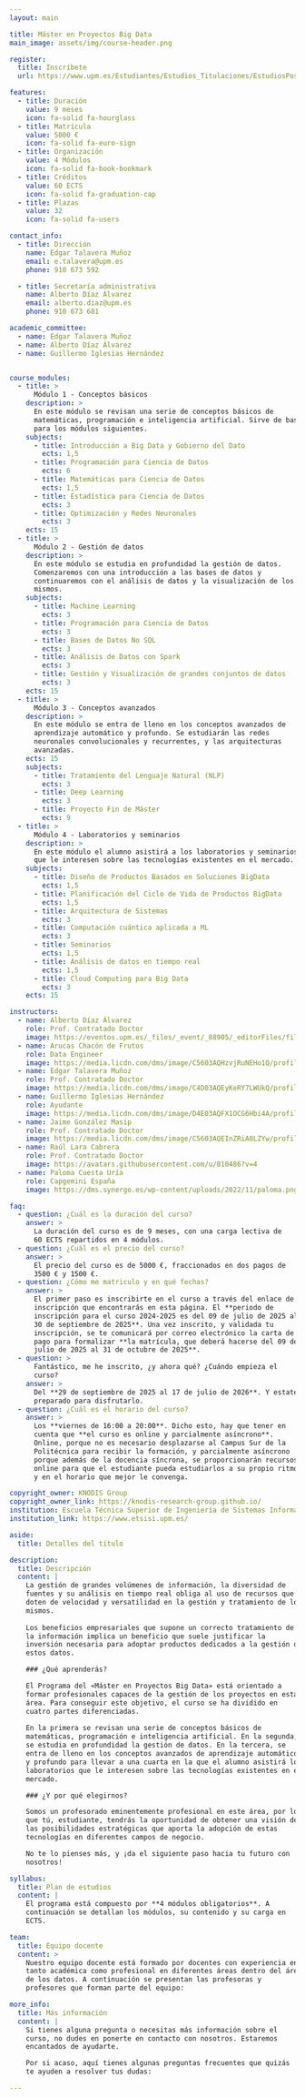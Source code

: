 ```yaml
---
layout: main

title: Máster en Proyectos Big Data
main_image: assets/img/course-header.png

register:
  title: Inscríbete
  url: https://www.upm.es/Estudiantes/Estudios_Titulaciones/EstudiosPosgrado/master?id=1220&fmt=detail

features:
  - title: Duración
    value: 9 meses
    icon: fa-solid fa-hourglass
  - title: Matrícula
    value: 5000 €
    icon: fa-solid fa-euro-sign
  - title: Organización
    value: 4 Módulos
    icon: fa-solid fa-book-bookmark
  - title: Créditos
    value: 60 ECTS
    icon: fa-solid fa-graduation-cap
  - title: Plazas
    value: 32
    icon: fa-solid fa-users

contact_info:
  - title: Dirección
    name: Edgar Talavera Muñoz
    email: e.talavera@upm.es
    phone: 910 673 592

  - title: Secretaría administrativa
    name: Alberto Díaz Álvarez
    email: alberto.diaz@upm.es
    phone: 910 673 681

academic_committee:
  - name: Edgar Talavera Muñoz
  - name: Alberto Díaz Álvarez
  - name: Guillermo Iglesias Hernández


course_modules:
  - title: >
      Módulo 1 - Conceptos básicos
    description: >
      En este módulo se revisan una serie de conceptos básicos de
      matemáticas, programación e inteligencia artificial. Sirve de base
      para los módulos siguientes.
    subjects:
      - title: Introducción a Big Data y Gobierno del Dato
        ects: 1,5
      - title: Programación para Ciencia de Datos
        ects: 6
      - title: Matemáticas para Ciencia de Datos
        ects: 1,5
      - title: Estadística para Ciencia de Datos
        ects: 3
      - title: Optimización y Redes Neuronales
        ects: 3
    ects: 15
  - title: >
      Módulo 2 - Gestión de datos
    description: >
      En este módulo se estudia en profundidad la gestión de datos.
      Comenzaremos con una introducción a las bases de datos y
      continuaremos con el análisis de datos y la visualización de los
      mismos.
    subjects:
      - title: Machine Learning
        ects: 3
      - title: Programación para Ciencia de Datos
        ects: 3
      - title: Bases de Datos No SQL
        ects: 3
      - title: Análisis de Datos con Spark
        ects: 3
      - title: Gestión y Visualización de grandes conjuntos de datos
        ects: 3
    ects: 15
  - title: >
      Módulo 3 - Conceptos avanzados
    description: >
      En este módulo se entra de lleno en los conceptos avanzados de
      aprendizaje automático y profundo. Se estudiarán las redes
      neuronales convolucionales y recurrentes, y las arquitecturas
      avanzadas.
    ects: 15
    subjects:
      - title: Tratamiento del Lenguaje Natural (NLP)
        ects: 3
      - title: Deep Learning
        ects: 3
      - title: Proyecto Fin de Máster
        ects: 9
  - title: >
      Módulo 4 - Laboratorios y seminarios
    description: >
      En este módulo el alumno asistirá a los laboratorios y seminarios
      que le interesen sobre las tecnologías existentes en el mercado.
    subjects:
      - title: Diseño de Productos Basados en Soluciones BigData
        ects: 1,5
      - title: Planificación del Ciclo de Vida de Productos BigData
        ects: 1,5
      - title: Arquitectura de Sistemas
        ects: 3
      - title: Computación cuántica aplicada a ML
        ects: 3
      - title: Seminarios
        ects: 1,5
      - title: Análisis de datos en tiempo real
        ects: 1,5
      - title: Cloud Computing para Big Data
        ects: 3
    ects: 15

instructors:
  - name: Alberto Díaz Álvarez
    role: Prof. Contratado Doctor
    image: https://eventos.upm.es/_files/_event/_88905/_editorFiles/file/fotos/AlbertoDiazAzul.png
  - name: Arucas Chacón de Frutos
    role: Data Engineer
    image: https://media.licdn.com/dms/image/C5603AQHzvjRuNEHo1Q/profile-displayphoto-shrink_200_200/0/1585063308400?e=2147483647&v=beta&t=r4m7vkeS2-0vS8bsVXLfGsqJr-hV1u_YCQ2fWbVcq_w
  - name: Edgar Talavera Muñoz
    role: Prof. Contratado Doctor
    image: https://media.licdn.com/dms/image/C4D03AQEyKeRY7LWUkQ/profile-displayphoto-shrink_200_200/0/1559116129925?e=2147483647&v=beta&t=CX9iUiUK93-jIhAWfF4UKTkQBQsWSmgHp98AN2YfH40
  - name: Guillermo Iglesias Hernández
    role: Ayudante
    image: https://media.licdn.com/dms/image/D4E03AQFX1OCG6Hbi4A/profile-displayphoto-shrink_100_100/0/1716572637877?e=2147483647&v=beta&t=7arDjkDZxnHax3J9JxX8fz7VqXHhfIR7W86ImOfyFY0
  - name: Jaime González Masip
    role: Prof. Contratado Doctor
    image: https://media.licdn.com/dms/image/C5603AQEInZRiA8LZYw/profile-displayphoto-shrink_200_200/0/1516318085840?e=2147483647&v=beta&t=M2OcKW0wwcz2EmBghbn-EYi1uXENbkR4Lv7MXKgFNSU
  - name: Raúl Lara Cabrera
    role: Prof. Contratado Doctor
    image: https://avatars.githubusercontent.com/u/810486?v=4
  - name: Paloma Cuesta Uría
    role: Capgemini España
    image: https://dms.synergo.es/wp-content/uploads/2022/11/paloma.png

faq:
  - question: ¿Cuál es la duración del curso?
    answer: >
      La duración del curso es de 9 meses, con una carga lectiva de
      60 ECTS repartidos en 4 módulos.
  - question: ¿Cuál es el precio del curso?
    answer: >
      El precio del curso es de 5000 €, fraccionados en dos pagos de
      3500 € y 1500 €.
  - question: ¿Cómo me matriculo y en qué fechas?
    answer: >
      El primer paso es inscribirte en el curso a través del enlace de
      inscripción que encontrarás en esta página. El **periodo de
      inscripción para el curso 2024-2025 es del 09 de julio de 2025 al
      30 de septiembre de 2025**. Una vez inscrito, y validada tu
      inscripción, se te comunicará por correo electrónico la carta de
      pago para formalizar **la matrícula, que deberá hacerse del 09 de
      julio de 2025 al 31 de octubre de 2025**.
  - question: >
      Fantástico, me he inscrito, ¿y ahora qué? ¿Cuándo empieza el
      curso?
    answer: >
      Del **29 de septiembre de 2025 al 17 de julio de 2026**. Y estate
      preparado para disfrutarlo.
  - question: ¿Cuál es el horario del curso?
    answer: >
      Los **viernes de 16:00 a 20:00**. Dicho esto, hay que tener en
      cuenta que **el curso es online y parcialmente asíncrono**.
      Online, porque no es necesario desplazarse al Campus Sur de la
      Politécnica para recibir la formación, y parcialmente asíncrono
      porque además de la docencia síncrona, se proporcionarán recursos
      online para que el estudiante pueda estudiarlos a su propio ritmo
      y en el horario que mejor le convenga.

copyright_owner: KNODIS Group
copyright_owner_link: https://knodis-research-group.github.io/
institution: Escuela Técnica Superior de Ingeniería de Sistemas Informáticos
institution_link: https://www.etsisi.upm.es/

aside:
  title: Detalles del título

description:
  title: Descripción
  content: |
    La gestión de grandes volúmenes de información, la diversidad de
    fuentes y su análisis en tiempo real obliga al uso de recursos que
    doten de velocidad y versatilidad en la gestión y tratamiento de los
    mismos.
    
    Los beneficios empresariales que supone un correcto tratamiento de
    la información implica un beneficio que suele justificar la
    inversión necesaria para adoptar productos dedicados a la gestión de
    estos datos.

    ### ¿Qué aprenderás?

    El Programa del «Máster en Proyectos Big Data» está orientado a
    formar profesionales capaces de la gestión de los proyectos en esta
    área. Para conseguir este objetivo, el curso se ha dividido en
    cuatro partes diferenciadas.
    
    En la primera se revisan una serie de conceptos básicos de
    matemáticas, programación e inteligencia artificial. En la segunda,
    se estudia en profundidad la gestión de datos. En la tercera, se
    entra de lleno en los conceptos avanzados de aprendizaje automático
    y profundo para llevar a una cuarta en la que el alumno asistirá los
    laboratorios que le interesen sobre las tecnologías existentes en el
    mercado.

    ### ¿Y por qué elegirnos?

    Somos un profesorado eminentemente profesional en este área, por lo
    que tú, estudiante, tendrás la oportunidad de obtener una visión de
    las posibilidades estratégicas que aporta la adopción de estas
    tecnologías en diferentes campos de negocio.

    No te lo pienses más, y ¡da el siguiente paso hacia tu futuro con
    nosotros!

syllabus:
  title: Plan de estudios
  content: |
    El programa está compuesto por **4 módulos obligatorios**. A
    continuación se detallan los módulos, su contenido y su carga en
    ECTS.

team:
  title: Equipo docente
  content: >
    Nuestro equipo docente está formado por docentes con experiencia en
    tanto académica como profesional en diferentes áreas dentro del área
    de los datos. A continuación se presentan las profesoras y
    profesores que forman parte del equipo:

more_info:
  title: Más información
  content: |
    Si tienes alguna pregunta o necesitas más información sobre el
    curso, no dudes en ponerte en contacto con nosotros. Estaremos
    encantados de ayudarte.

    Por si acaso, aquí tienes algunas preguntas frecuentes que quizás
    te ayuden a resolver tus dudas:

---
```

